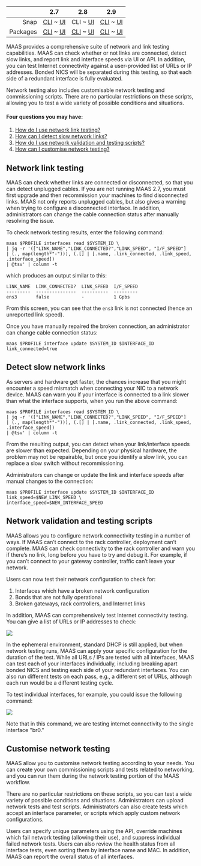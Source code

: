<!-- deb-2-7-cli
||2.7|2.8|2.9|
|-----:|:-----:|:-----:|:-----:|
|Snap|[CLI](/t/network-testing/2934) ~ [UI](/t/network-testing/2935)|[CLI](/t/network-testing/2936) ~ [UI](/t/network-testing/2937)|[CLI](/t/network-testing/2938) ~ [UI](/t/network-testing/2939)|
|Packages|CLI ~ [UI](/t/network-testing/2941)|[CLI](/t/network-testing/2942) ~ [UI](/t/network-testing/2943)|[CLI](/t/network-testing/2944) ~ [UI](/t/network-testing/2945)|
 deb-2-7-cli -->

<!-- deb-2-7-ui
||2.7|2.8|2.9|
|-----:|:-----:|:-----:|:-----:|
|Snap|[CLI](/t/network-testing/2934) ~ [UI](/t/network-testing/2935)|[CLI](/t/network-testing/2936) ~ [UI](/t/network-testing/2937)|[CLI](/t/network-testing/2938) ~ [UI](/t/network-testing/2939)|
|Packages|[CLI](/t/network-testing/2940) ~ UI|[CLI](/t/network-testing/2942) ~ [UI](/t/network-testing/2943)|[CLI](/t/network-testing/2944) ~ [UI](/t/network-testing/2945)|
 deb-2-7-ui -->

<!-- deb-2-8-cli
||2.7|2.8|2.9|
|-----:|:-----:|:-----:|:-----:|
|Snap|[CLI](/t/network-testing/2934) ~ [UI](/t/network-testing/2935)|[CLI](/t/network-testing/2936) ~ [UI](/t/network-testing/2937)|[CLI](/t/network-testing/2938) ~ [UI](/t/network-testing/2939)|
|Packages|[CLI](/t/network-testing/2940) ~ [UI](/t/network-testing/2941)|CLI ~ [UI](/t/network-testing/2943)|[CLI](/t/network-testing/2944) ~ [UI](/t/network-testing/2945)|
 deb-2-8-cli -->

<!-- deb-2-8-ui
||2.7|2.8|2.9|
|-----:|:-----:|:-----:|:-----:|
|Snap|[CLI](/t/network-testing/2934) ~ [UI](/t/network-testing/2935)|[CLI](/t/network-testing/2936) ~ [UI](/t/network-testing/2937)|[CLI](/t/network-testing/2938) ~ [UI](/t/network-testing/2939)|
|Packages|[CLI](/t/network-testing/2940) ~ [UI](/t/network-testing/2941)|[CLI](/t/network-testing/2942) ~ UI|[CLI](/t/network-testing/2944) ~ [UI](/t/network-testing/2945)|
 deb-2-8-ui -->

<!-- deb-2-9-cli
||2.7|2.8|2.9|
|-----:|:-----:|:-----:|:-----:|
|Snap|[CLI](/t/network-testing/2934) ~ [UI](/t/network-testing/2935)|[CLI](/t/network-testing/2936) ~ [UI](/t/network-testing/2937)|[CLI](/t/network-testing/2938) ~ [UI](/t/network-testing/2939)|
|Packages|[CLI](/t/network-testing/2940) ~ [UI](/t/network-testing/2941)|[CLI](/t/network-testing/2942) ~ [UI](/t/network-testing/2943)|CLI ~ [UI](/t/network-testing/2945)|
 deb-2-9-cli -->

<!-- deb-2-9-ui
||2.7|2.8|2.9|
|-----:|:-----:|:-----:|:-----:|
|Snap|[CLI](/t/network-testing/2934) ~ [UI](/t/network-testing/2935)|[CLI](/t/network-testing/2936) ~ [UI](/t/network-testing/2937)|[CLI](/t/network-testing/2938) ~ [UI](/t/network-testing/2939)|
|Packages|[CLI](/t/network-testing/2940) ~ [UI](/t/network-testing/2941)|[CLI](/t/network-testing/2942) ~ [UI](/t/network-testing/2943)|[CLI](/t/network-testing/2944) ~ UI|
 deb-2-9-ui -->

<!-- snap-2-7-cli
||2.7|2.8|2.9|
|-----:|:-----:|:-----:|:-----:|
|Snap|CLI ~ [UI](/t/network-testing/2935)|[CLI](/t/network-testing/2936) ~ [UI](/t/network-testing/2937)|[CLI](/t/network-testing/2938) ~ [UI](/t/network-testing/2939)|
|Packages|[CLI](/t/network-testing/2940) ~ [UI](/t/network-testing/2941)|[CLI](/t/network-testing/2942) ~ [UI](/t/network-testing/2943)|[CLI](/t/network-testing/2944) ~ [UI](/t/network-testing/2945)|
 snap-2-7-cli -->

<!-- snap-2-7-ui
||2.7|2.8|2.9|
|-----:|:-----:|:-----:|:-----:|
|Snap|[CLI](/t/network-testing/2934) ~ UI|[CLI](/t/network-testing/2936) ~ [UI](/t/network-testing/2937)|[CLI](/t/network-testing/2938) ~ [UI](/t/network-testing/2939)|
|Packages|[CLI](/t/network-testing/2940) ~ [UI](/t/network-testing/2941)|[CLI](/t/network-testing/2942) ~ [UI](/t/network-testing/2943)|[CLI](/t/network-testing/2944) ~ [UI](/t/network-testing/2945)|
 snap-2-7-ui -->

||2.7|2.8|2.9|
|-----:|:-----:|:-----:|:-----:|
|Snap|[CLI](/t/network-testing/2934) ~ [UI](/t/network-testing/2935)|CLI ~ [UI](/t/network-testing/2937)|[CLI](/t/network-testing/2938) ~ [UI](/t/network-testing/2939)|
|Packages|[CLI](/t/network-testing/2940) ~ [UI](/t/network-testing/2941)|[CLI](/t/network-testing/2942) ~ [UI](/t/network-testing/2943)|[CLI](/t/network-testing/2944) ~ [UI](/t/network-testing/2945)|

<!-- snap-2-8-ui
||2.7|2.8|2.9|
|-----:|:-----:|:-----:|:-----:|
|Snap|[CLI](/t/network-testing/2934) ~ [UI](/t/network-testing/2935)|[CLI](/t/network-testing/2936) ~ UI|[CLI](/t/network-testing/2938) ~ [UI](/t/network-testing/2939)|
|Packages|[CLI](/t/network-testing/2940) ~ [UI](/t/network-testing/2941)|[CLI](/t/network-testing/2942) ~ [UI](/t/network-testing/2943)|[CLI](/t/network-testing/2944) ~ [UI](/t/network-testing/2945)|
 snap-2-8-ui -->

<!-- snap-2-9-cli
||2.7|2.8|2.9|
|-----:|:-----:|:-----:|:-----:|
|Snap|[CLI](/t/network-testing/2934) ~ [UI](/t/network-testing/2935)|[CLI](/t/network-testing/2936) ~ [UI](/t/network-testing/2937)|CLI ~ [UI](/t/network-testing/2939)|
|Packages|[CLI](/t/network-testing/2940) ~ [UI](/t/network-testing/2941)|[CLI](/t/network-testing/2942) ~ [UI](/t/network-testing/2943)|[CLI](/t/network-testing/2944) ~ [UI](/t/network-testing/2945)|
 snap-2-9-cli -->

<!-- snap-2-9-ui
||2.7|2.8|2.9|
|-----:|:-----:|:-----:|:-----:|
|Snap|[CLI](/t/network-testing/2934) ~ [UI](/t/network-testing/2935)|[CLI](/t/network-testing/2936) ~ [UI](/t/network-testing/2937)|[CLI](/t/network-testing/2938) ~ UI|
|Packages|[CLI](/t/network-testing/2940) ~ [UI](/t/network-testing/2941)|[CLI](/t/network-testing/2942) ~ [UI](/t/network-testing/2943)|[CLI](/t/network-testing/2944) ~ [UI](/t/network-testing/2945)|
 snap-2-9-ui -->

MAAS provides a comprehensive suite of network and link testing capabilities.  MAAS can check whether or not links are connected, detect slow links, and report link and interface speeds via UI or API.  In addition, you can test Internet connectivity against a user-provided list of URLs or IP addresses.  Bonded NICS will be separated during this testing, so that each side of a redundant interface is fully evaluated.

Network testing also includes customisable network testing and commissioning scripts. There are no particular restrictions on these scripts, allowing you to test a wide variety of possible conditions and situations.

#### Four questions you may have:

1. [How do I use network link testing?](#heading--network-link-testing)
2. [How can I detect slow network links?](#heading--slow-link-detection)
3. [How do I use network validation and testing scripts?](#heading--network-validation-scripts-and-testing)
4. [How can I customise network testing?](#heading--customisable-network-testing)

<h2 id="heading--network-link-testing">Network link testing</h2>

MAAS can check whether links are connected or disconnected, so that you can detect unplugged cables.  If you are not running MAAS 2.7, you must first upgrade and then recommission your machines to find disconnected links.  MAAS not only reports unplugged cables, but also gives a warning when trying to configure a disconnected interface.  In addition, administrators can change the cable connection status after manually resolving the issue.

To check network testing results, enter the following command:

```
maas $PROFILE interfaces read $SYSTEM_ID \
| jq -r '(["LINK_NAME","LINK_CONNECTED?","LINK_SPEED", "I/F_SPEED"]
| (., map(length*"-"))), (.[] | [.name, .link_connected, .link_speed, .interface_speed])
| @tsv' | column -t
```

which produces an output similar to this:

```
LINK_NAME  LINK_CONNECTED?  LINK_SPEED  I/F_SPEED
---------  ---------------  ----------  ---------
ens3       false            -           1 Gpbs
```

From this screen, you can see that the `ens3` link is not connected (hence an unreported link speed). 

<!-- snap-2-7-ui snap-2-8-ui snap-2-9-ui deb-2-7-ui deb-2-8-ui deb-2-9-ui
When MAAS detects a broken network link, users will see a screen similar to this one: 

<a href="https://discourse.maas.io/uploads/default/original/1X/687feb2ddea8b317f0deba239bcb1779fd5f33d3.jpeg" target = "_blank"><img src="https://discourse.maas.io/uploads/default/original/1X/687feb2ddea8b317f0deba239bcb1779fd5f33d3.jpeg"></a> 

If you're already using a version of MAAS less than 2.7, you will want to upgrade and recommission your existing machines to check link status.  Note that you will also receive a warning from MAAS when trying to configure a disconnected interface.
snap-2-7-ui snap-2-8-ui snap-2-9-ui deb-2-7-ui deb-2-8-ui deb-2-9-ui -->

Once you have manually repaired the broken connection, an administrator can change cable connection status:

```
maas $PROFILE interface update $SYSTEM_ID $INTERFACE_ID link_connected=true
```

<!-- snap-2-7-ui snap-2-8-ui snap-2-9-ui deb-2-7-ui deb-2-8-ui deb-2-9-ui
<a href="https://discourse.maas.io/uploads/default/original/1X/b8b24a2e5fbc40b6469a24733a518b510cf0d955.jpeg" target = "_blank"><img src="https://discourse.maas.io/uploads/default/original/1X/b8b24a2e5fbc40b6469a24733a518b510cf0d955.jpeg"></a> 
snap-2-7-ui snap-2-8-ui snap-2-9-ui deb-2-7-ui deb-2-8-ui deb-2-9-ui -->

<h2 id="heading--slow-link-detection">Detect slow network links</h2>

As servers and hardware get faster, the chances increase that you might encounter a speed mismatch when connecting your NIC to a network device.  MAAS can warn you if your interface is connected to a link slower than what the interface supports, when you run the above command:

```
maas $PROFILE interfaces read $SYSTEM_ID \
| jq -r '(["LINK_NAME","LINK_CONNECTED?","LINK_SPEED", "I/F_SPEED"]
| (., map(length*"-"))), (.[] | [.name, .link_connected, .link_speed, .interface_speed])
| @tsv' | column -t
```

From the resulting output, you can detect when your link/interface speeds are slower than expected. Depending on your physical hardware, the problem may not be repairable, but once you identify a slow link, you can replace a slow switch without recommissioning.  


<!-- snap-2-7-ui snap-2-8-ui snap-2-9-ui deb-2-7-ui deb-2-8-ui deb-2-9-ui
As servers and hardware get faster, the chances increase that you might encounter a speed mismatch when connecting your NIC to a network device.  MAAS can warn you if your interface is connected to a link slower than what the interface supports, by automatically detecting link and interface speed and reporting them via the UI:

<a href="https://discourse.maas.io/uploads/default/original/1X/e73a81df222f44c0b364eefcd0880e2a84c7303b.jpeg" target = "_blank"><img src="https://discourse.maas.io/uploads/default/original/1X/e73a81df222f44c0b364eefcd0880e2a84c7303b.jpeg"></a>  

Depending on your physical hardware, the problem may not be repairable, but once you identify a slow link, you can replace a slow switch without recommissioning.  
snap-2-7-ui snap-2-8-ui snap-2-9-ui deb-2-7-ui deb-2-8-ui deb-2-9-ui -->


Administrators can change or update the link and interface speeds after manual changes
to the connection:

```
maas $PROFILE interface update $SYSTEM_ID $INTERFACE_ID link_speed=$NEW_LINK_SPEED \
interface_speed=$NEW_INTERFACE_SPEED
```


<h2 id="heading--network-validation-scripts-and-testing">Network validation and testing scripts</h2>

MAAS allows you to configure network connectivity testing in a number of ways. If MAAS can’t connect to the rack controller, deployment can’t complete.  MAAS can check connectivity to the rack controller and warn you if there’s no link, long before you have to try and debug it. For example, if you can’t connect to your gateway controller, traffic can’t leave your network. 

<!-- snap-2-7-ui snap-2-8-ui snap-2-9-ui deb-2-7-ui deb-2-8-ui deb-2-9-ui
MAAS can check this link and recognise that there’s no connectivity, which alleviates hard-to-detect network issues:

<a href="https://discourse.maas.io/uploads/default/original/1X/c4f81cb3ef1a90f0a46fb62c893a4cc9f7e5f45a.jpeg" target = "_blank"><img src="https://discourse.maas.io/uploads/default/original/1X/c4f81cb3ef1a90f0a46fb62c893a4cc9f7e5f45a.jpeg"></a> 
snap-2-7-ui snap-2-8-ui snap-2-9-ui deb-2-7-ui deb-2-8-ui deb-2-9-ui -->

Users can now test their network configuration to check for:

1. Interfaces which have a broken network configuration
2. Bonds that are not fully operational
3. Broken gateways, rack controllers, and Internet links

In addition, MAAS can comprehensively test Internet connectivity testing. You can give a list of URLs or IP addresses to check:

<a href="https://discourse.maas.io/uploads/default/original/1X/b92a8ca1821bc1ccf60cf7fddcb57f3fbeda4408.jpeg" target = "_blank"><img src="https://discourse.maas.io/uploads/default/original/1X/b92a8ca1821bc1ccf60cf7fddcb57f3fbeda4408.jpeg"></a> 

<!-- snap-2-7-ui snap-2-8-ui snap-2-9-ui deb-2-7-ui deb-2-8-ui deb-2-9-ui
In addition, MAAS can comprehensively test Internet connectivity testing. You can give a list of URLs or IP addresses to check from the network testing screen:

<a href="https://discourse.maas.io/uploads/default/original/1X/12dd87ce0bffd54c2e459c4dea850af5fcbe14d0.jpeg" target = "_blank"><img src="https://discourse.maas.io/uploads/default/original/1X/12dd87ce0bffd54c2e459c4dea850af5fcbe14d0.jpeg"></a> 
snap-2-7-ui snap-2-8-ui snap-2-9-ui deb-2-7-ui deb-2-8-ui deb-2-9-ui -->

In the ephemeral environment, standard DHCP is still applied, but when network testing runs, MAAS can apply your specific configuration for the duration of the test.  While all URLs / IPs are tested with all interfaces, MAAS can test each of your interfaces individually, including breaking apart bonded NICS and testing each side of your redundant interfaces. You can also run different tests on each pass, e.g., a different set of URLs, although each run would be a different testing cycle.

To test individual interfaces, for example, you could issue the following command:

<a href="https://discourse.maas.io/uploads/default/original/1X/7fadb56a2939f7a781510a55813141de03521e0d.jpeg" target = "_blank"><img src="https://discourse.maas.io/uploads/default/original/1X/7fadb56a2939f7a781510a55813141de03521e0d.jpeg"></a> 

Note that in this command, we are testing internet connectivity to the single interface "br0."

<h2 id="heading--customisable-network-testing">Customise network testing</h2>

MAAS allow you to customise network testing according to your needs.  You can create your own commissioning scripts and tests related to networking, and you can run them during the network testing portion of the MAAS workflow.

<!-- snap-2-7-ui snap-2-8-ui snap-2-9-ui deb-2-7-ui deb-2-8-ui deb-2-9-ui
<a href="https://discourse.maas.io/uploads/default/original/1X/0dcf089dbd8efc2fc9d0782d3b15f47647e950b8.jpeg" target = "_blank"><img src="https://discourse.maas.io/uploads/default/original/1X/0dcf089dbd8efc2fc9d0782d3b15f47647e950b8.jpeg"></a> 
snap-2-7-ui snap-2-8-ui snap-2-9-ui deb-2-7-ui deb-2-8-ui deb-2-9-ui -->

There are no particular restrictions on these scripts, so you can test a wide variety of possible conditions and situations.  Administrators can upload network tests and test scripts.  Administrators can also create tests which accept an interface parameter, or scripts which apply custom network configurations.  

Users can specify unique parameters using the API, override machines which fail network testing (allowing their use), and suppress individual failed network tests.  Users can also review the health status from all interface tests, even sorting them by interface name and MAC.  In addition, MAAS can report the overall status of all interfaces.